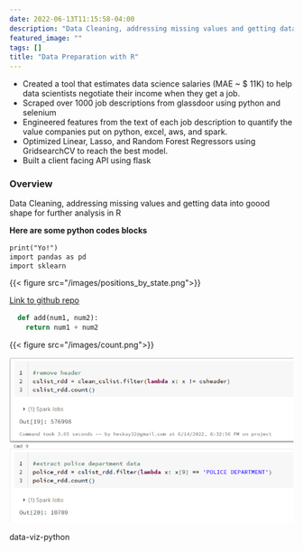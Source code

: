 ```yaml
---
date: 2022-06-13T11:15:58-04:00
description: "Data Cleaning, addressing missing values and getting data into goood shape for further analysis in R"
featured_image: ""
tags: []
title: "Data Preparation with R"
---
```


* Created a tool that estimates data science salaries (MAE ~ $ 11K) to help data scientists negotiate their income when they get a job.
* Scraped over 1000 job descriptions from glassdoor using python and selenium
* Engineered features from the text of each job description to quantify the value companies put on python, excel, aws, and spark.
* Optimized Linear, Lasso, and Random Forest Regressors using GridsearchCV to reach the best model.
* Built a client facing API using flask

### Overview
Data Cleaning, addressing missing values and getting data into goood shape for further analysis in R

**Here are some python codes blocks**

	print("Yo!")
	import pandas as pd
	import sklearn


{{< figure src="/images/positions_by_state.png">}}

[Link to github repo](https://github.com/heskay32/testt)

```python
  def add(num1, num2):
    return num1 + num2
```

{{< figure src="/images/count.png">}}

<img src="/images/nwcount.png" width="800">


data-viz-python